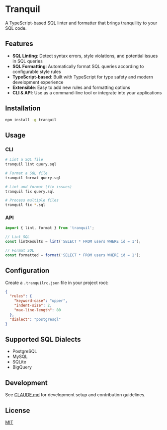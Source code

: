 # Tranquil

A TypeScript-based SQL linter and formatter that brings tranquility to your SQL code.

## Features

- **SQL Linting**: Detect syntax errors, style violations, and potential issues in SQL queries
- **SQL Formatting**: Automatically format SQL queries according to configurable style rules
- **TypeScript-based**: Built with TypeScript for type safety and modern development experience
- **Extensible**: Easy to add new rules and formatting options
- **CLI & API**: Use as a command-line tool or integrate into your applications

## Installation

```bash
npm install -g tranquil
```

## Usage

### CLI

```bash
# Lint a SQL file
tranquil lint query.sql

# Format a SQL file
tranquil format query.sql

# Lint and format (fix issues)
tranquil fix query.sql

# Process multiple files
tranquil fix *.sql
```

### API

```typescript
import { lint, format } from 'tranquil';

// Lint SQL
const lintResults = lint('SELECT * FROM users WHERE id = 1');

// Format SQL
const formatted = format('SELECT * FROM users WHERE id = 1');
```

## Configuration

Create a `.tranquilrc.json` file in your project root:

```json
{
  "rules": {
    "keyword-case": "upper",
    "indent-size": 2,
    "max-line-length": 80
  },
  "dialect": "postgresql"
}
```

## Supported SQL Dialects

- PostgreSQL
- MySQL
- SQLite
- BigQuery

## Development

See [CLAUDE.md](./CLAUDE.md) for development setup and contribution guidelines.

## License

[MIT](./LICENSE)
